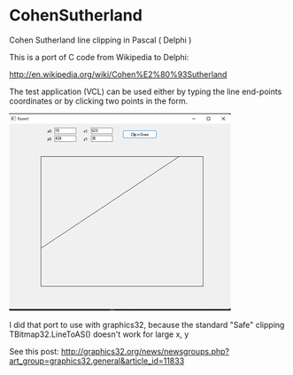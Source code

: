 # CohenSutherland
Cohen Sutherland line clipping in Pascal ( Delphi )

This is a port of C code from Wikipedia to Delphi:  

   http://en.wikipedia.org/wiki/Cohen%E2%80%93Sutherland

The test application (VCL) can be used either by typing the line end-points coordinates or by clicking two points in the form.

![Test app shot](TespAppShot.png)

I did that port to use with graphics32, because the standard "Safe" clipping TBitmap32.LineToAS() doesn't work for large x, y 

See this post: http://graphics32.org/news/newsgroups.php?art_group=graphics32.general&article_id=11833





